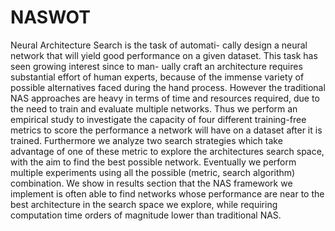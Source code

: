 # NASWOT
Neural Architecture Search is the task of automati-
cally design a neural network that will yield good performance on
a given dataset. This task has seen growing interest since to man-
ually craft an architecture requires substantial effort of human
experts, because of the immense variety of possible alternatives
faced during the hand process. However the traditional NAS
approaches are heavy in terms of time and resources required,
due to the need to train and evaluate multiple networks. Thus
we perform an empirical study to investigate the capacity of
four different training-free metrics to score the performance a
network will have on a dataset after it is trained. Furthermore we
analyze two search strategies which take advantage of one of these
metric to explore the architectures search space, with the aim to
find the best possible network. Eventually we perform multiple
experiments using all the possible (metric, search algorithm)
combination. We show in results section that the NAS framework
we implement is often able to find networks whose performance
are near to the best architecture in the search space we explore,
while requiring computation time orders of magnitude lower than
traditional NAS.
